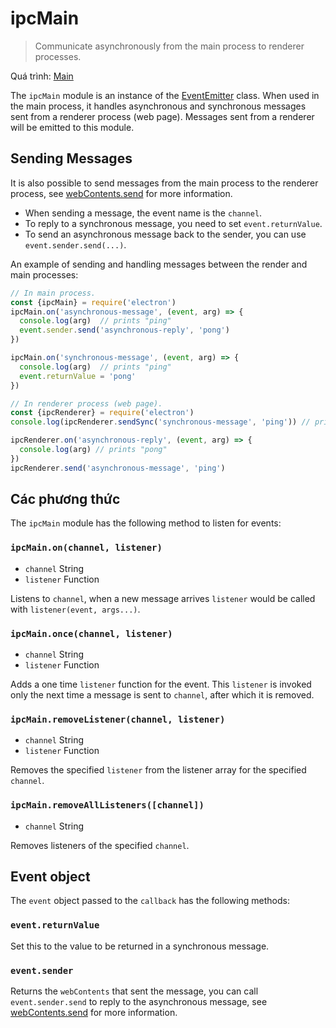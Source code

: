 # ipcMain

> Communicate asynchronously from the main process to renderer processes.

Quá trình: [Main](../glossary.md#main-process)

The `ipcMain` module is an instance of the [EventEmitter](https://nodejs.org/api/events.html#events_class_eventemitter) class. When used in the main process, it handles asynchronous and synchronous messages sent from a renderer process (web page). Messages sent from a renderer will be emitted to this module.

## Sending Messages

It is also possible to send messages from the main process to the renderer process, see [webContents.send](web-contents.md#webcontentssendchannel-arg1-arg2-) for more information.

* When sending a message, the event name is the `channel`.
* To reply to a synchronous message, you need to set `event.returnValue`.
* To send an asynchronous message back to the sender, you can use `event.sender.send(...)`.

An example of sending and handling messages between the render and main processes:

```javascript
// In main process.
const {ipcMain} = require('electron')
ipcMain.on('asynchronous-message', (event, arg) => {
  console.log(arg)  // prints "ping"
  event.sender.send('asynchronous-reply', 'pong')
})

ipcMain.on('synchronous-message', (event, arg) => {
  console.log(arg)  // prints "ping"
  event.returnValue = 'pong'
})
```

```javascript
// In renderer process (web page).
const {ipcRenderer} = require('electron')
console.log(ipcRenderer.sendSync('synchronous-message', 'ping')) // prints "pong"

ipcRenderer.on('asynchronous-reply', (event, arg) => {
  console.log(arg) // prints "pong"
})
ipcRenderer.send('asynchronous-message', 'ping')
```

## Các phương thức

The `ipcMain` module has the following method to listen for events:

### `ipcMain.on(channel, listener)`

* `channel` String
* `listener` Function

Listens to `channel`, when a new message arrives `listener` would be called with `listener(event, args...)`.

### `ipcMain.once(channel, listener)`

* `channel` String
* `listener` Function

Adds a one time `listener` function for the event. This `listener` is invoked only the next time a message is sent to `channel`, after which it is removed.

### `ipcMain.removeListener(channel, listener)`

* `channel` String
* `listener` Function

Removes the specified `listener` from the listener array for the specified `channel`.

### `ipcMain.removeAllListeners([channel])`

* `channel` String

Removes listeners of the specified `channel`.

## Event object

The `event` object passed to the `callback` has the following methods:

### `event.returnValue`

Set this to the value to be returned in a synchronous message.

### `event.sender`

Returns the `webContents` that sent the message, you can call `event.sender.send` to reply to the asynchronous message, see [webContents.send](web-contents.md#webcontentssendchannel-arg1-arg2-) for more information.